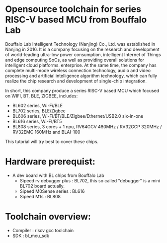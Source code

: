 # Opensource toolchain for series RISC-V based MCU from Bouffalo Lab

Bouffalo Lab Intelligent Technology (Nanjing) Co., Ltd. was established in Nanjing in 2016. It is a company focusing on the research and development of world-leading ultra-low power consumption, intelligent Internet of Things and edge computing SoCs, as well as providing overall solutions for intelligent cloud platforms. enterprise. At the same time, the company has complete multi-mode wireless connection technology, audio and video processing and artificial intelligence algorithm technology, which can fully realize the chip research and development of single-chip integration.

In short, this company produce a series RISC-V based MCU which focused on WIFI, BT, BLE, ZIGBEE, includes:

- BL602 series, Wi-Fi/BLE
- BL702 series, BLE/Zigbee
- BL606 series, Wi-Fi/BT/BLE/Zigbee/Ethernet/USB2.0 six-in-one 
- BL616 series, Wi-FI/BT5
- BL808 series, 3 cores + 1 npu, RV64GCV 480MHz / RV32GCP 320MHz / RV32EMC 160MHz and  BLAI-100

This tutorial will try best to cover these chips.

# Hardware prerequist:

- A dev board with BL chips from Bouffalo Lab
  + Sipeed rv debugger plus : BL702, this so called "debugger" is a mini BL702 board actually.
  + Sipeed M0Sense series : BL616
  + Sipeed M1s : BL808

# Toolchain overview:
- Compiler : riscv gcc toolchain
- SDK : bl_mcu_sdk
